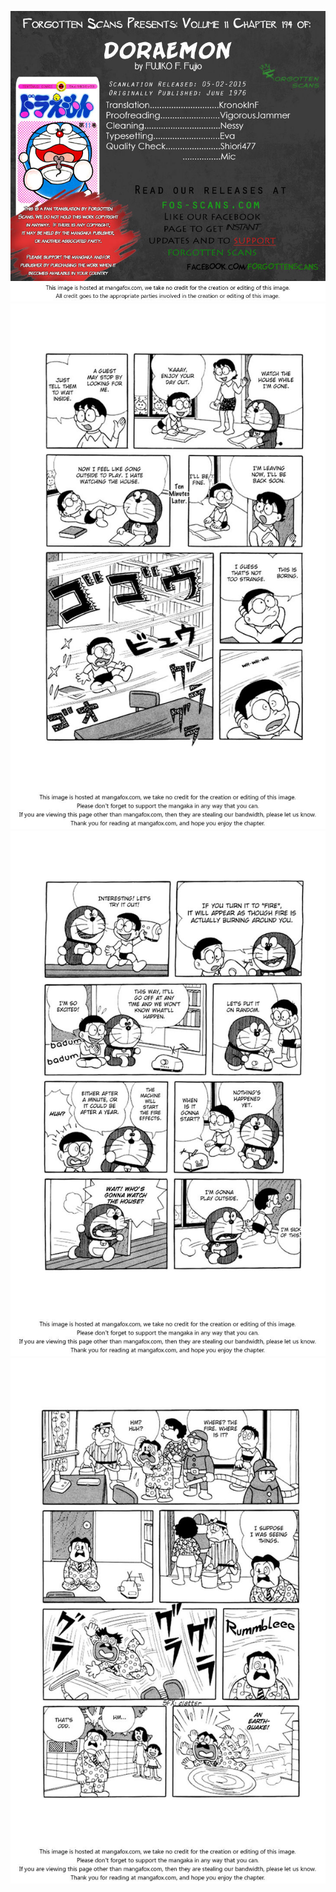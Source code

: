 ![](../Disaster_Training_Machine/1.jpg)
![](../Disaster_Training_Machine/3.jpg)
![](../Disaster_Training_Machine/5.jpg)
![](../Disaster_Training_Machine/7.jpg)
